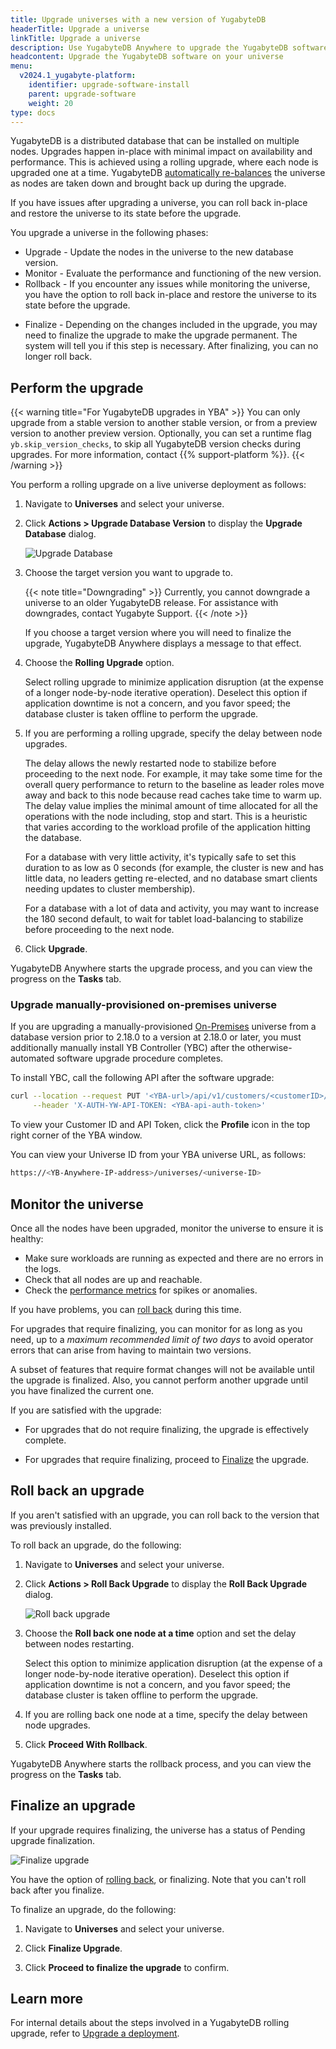```yaml
---
title: Upgrade universes with a new version of YugabyteDB
headerTitle: Upgrade a universe
linkTitle: Upgrade a universe
description: Use YugabyteDB Anywhere to upgrade the YugabyteDB software on universes.
headcontent: Upgrade the YugabyteDB software on your universe
menu:
  v2024.1_yugabyte-platform:
    identifier: upgrade-software-install
    parent: upgrade-software
    weight: 20
type: docs
---
```


YugabyteDB is a distributed database that can be installed on multiple nodes. Upgrades happen in-place with minimal impact on availability and performance. This is achieved using a rolling upgrade, where each node is upgraded one at a time. YugabyteDB [automatically re-balances](../../../explore/linear-scalability/data-distribution/) the universe as nodes are taken down and brought back up during the upgrade.

If you have issues after upgrading a universe, you can roll back in-place and restore the universe to its state before the upgrade.
<!-- Roll back is available for universes being upgraded from YugabyteDB version 2.20.3 and later. -->

You upgrade a universe in the following phases:

- Upgrade - Update the nodes in the universe to the new database version.
- Monitor - Evaluate the performance and functioning of the new version.
- Rollback - If you encounter any issues while monitoring the universe, you have the option to roll back in-place and restore the universe to its state before the upgrade.
<!-- (Roll back is available for universes being upgraded from YugabyteDB version 2.20.3 and later.) -->
- Finalize - Depending on the changes included in the upgrade, you may need to finalize the upgrade to make the upgrade permanent. The system will tell you if this step is necessary. After finalizing, you can no longer roll back.

## Perform the upgrade

{{< warning title="For YugabyteDB upgrades in YBA" >}}
You can only upgrade from a stable version to another stable version, or from a preview version to another preview version. Optionally, you can set a runtime flag `yb.skip_version_checks`, to skip all YugabyteDB version checks during upgrades. For more information, contact {{% support-platform %}}.
{{< /warning >}}

You perform a rolling upgrade on a live universe deployment as follows:

1. Navigate to **Universes** and select your universe.

1. Click **Actions > Upgrade Database Version** to display the **Upgrade Database** dialog.

    ![Upgrade Database](/images/yb-platform/upgrade/upgrade-database.png)

1. Choose the target version you want to upgrade to.

    {{< note title="Downgrading" >}}
Currently, you cannot downgrade a universe to an older YugabyteDB release. For assistance with downgrades, contact Yugabyte Support.
    {{< /note >}}

    If you choose a target version where you will need to finalize the upgrade, YugabyteDB Anywhere displays a message to that effect.

1. Choose the **Rolling Upgrade** option.

    Select rolling upgrade to minimize application disruption (at the expense of a longer node-by-node iterative operation). Deselect this option if application downtime is not a concern, and you favor speed; the database cluster is taken offline to perform the upgrade.

1. If you are performing a rolling upgrade, specify the delay between node upgrades.

    The delay allows the newly restarted node to stabilize before proceeding to the next node. For example, it may take some time for the overall query performance to return to the baseline as leader roles move away and back to this node because read caches take time to warm up. The delay value implies the minimal amount of time allocated for all the operations with the node including, stop and start. This is a heuristic that varies according to the workload profile of the application hitting the database.

    For a database with very little activity, it's typically safe to set this duration to as low as 0 seconds (for example, the cluster is new and has little data, no leaders getting re-elected, and no database smart clients needing updates to cluster membership).

    For a database with a lot of data and activity, you may want to increase the 180 second default, to wait for tablet load-balancing to stabilize before proceeding to the next node.

1. Click **Upgrade**.

YugabyteDB Anywhere starts the upgrade process, and you can view the progress on the **Tasks** tab.

### Upgrade manually-provisioned on-premises universe

If you are upgrading a manually-provisioned [On-Premises](../../configure-yugabyte-platform/on-premises/) universe from a database version prior to 2.18.0 to a version at 2.18.0 or later, you must additionally manually install YB Controller (YBC) after the otherwise-automated software upgrade procedure completes.

To install YBC, call the following API after the software upgrade:

```sh
curl --location --request PUT '<YBA-url>/api/v1/customers/<customerID>/universes/<UniverseID>/ybc/install' \
     --header 'X-AUTH-YW-API-TOKEN: <YBA-api-auth-token>'
```

To view your Customer ID and API Token, click the **Profile** icon in the top right corner of the YBA window.

You can view your Universe ID from your YBA universe URL, as follows:

```sh
https://<YB-Anywhere-IP-address>/universes/<universe-ID>
```

## Monitor the universe

Once all the nodes have been upgraded, monitor the universe to ensure it is healthy:

- Make sure workloads are running as expected and there are no errors in the logs.
- Check that all nodes are up and reachable.
- Check the [performance metrics](../../alerts-monitoring/anywhere-metrics/) for spikes or anomalies.

If you have problems, you can [roll back](#roll-back-an-upgrade) during this time.

For upgrades that require finalizing, you can monitor for as long as you need, up to a _maximum recommended limit of two days_ to avoid operator errors that can arise from having to maintain two versions.

A subset of features that require format changes will not be available until the upgrade is finalized. Also, you cannot perform another upgrade until you have finalized the current one.

If you are satisfied with the upgrade:

- For upgrades that do not require finalizing, the upgrade is effectively complete.

- For upgrades that require finalizing, proceed to [Finalize](#finalize-an-upgrade) the upgrade.

## Roll back an upgrade

If you aren't satisfied with an upgrade, you can roll back to the version that was previously installed.

To roll back an upgrade, do the following:

1. Navigate to **Universes** and select your universe.

1. Click **Actions > Roll Back Upgrade** to display the **Roll Back Upgrade** dialog.

    ![Roll back upgrade](/images/yb-platform/upgrade/upgrade-rollback.png)

1. Choose the **Roll back one node at a time** option and set the delay between nodes restarting.

    Select this option to minimize application disruption (at the expense of a longer node-by-node iterative operation). Deselect this option if application downtime is not a concern, and you favor speed; the database cluster is taken offline to perform the upgrade.

1. If you are rolling back one node at a time, specify the delay between node upgrades.

1. Click **Proceed With Rollback**.

YugabyteDB Anywhere starts the rollback process, and you can view the progress on the **Tasks** tab.

## Finalize an upgrade

If your upgrade requires finalizing, the universe has a status of Pending upgrade finalization.

![Finalize upgrade](/images/yb-platform/upgrade/upgrade-finalize.png)

You have the option of [rolling back](#roll-back-an-upgrade), or finalizing. Note that you can't roll back after you finalize.

To finalize an upgrade, do the following:

1. Navigate to **Universes** and select your universe.

1. Click **Finalize Upgrade**.

1. Click **Proceed to finalize the upgrade** to confirm.

## Learn more

For internal details about the steps involved in a YugabyteDB rolling upgrade, refer to [Upgrade a deployment](../../../manage/upgrade-deployment/).
